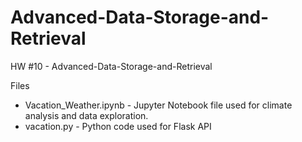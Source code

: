 # Advanced-Data-Storage-and-Retrieval
HW #10 - Advanced-Data-Storage-and-Retrieval

Files
  - Vacation_Weather.ipynb - Jupyter Notebook file used for climate analysis and data exploration.
  - vacation.py - Python code used for Flask API
